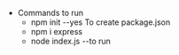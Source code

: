 - Commands to run
  - npm init --yes To create package.json
  - npm i express
  - node index.js --to run